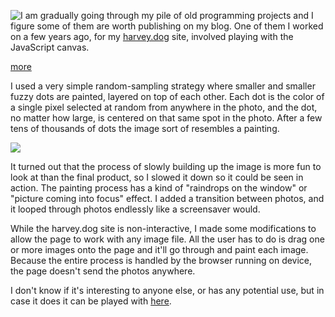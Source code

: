 
<!-- Copyright 2018 Phil Thompson. All Rights Reserved.  As noted in the License section of this repository's readme.md file, this file and its corresponding public HTML file, and all other articles and article files, are distributed under traditional copyright.  The repository source code and other non-article files are distributed under the MIT license. -->

[//]: # (gen-title: screensave.js)

[//]: # (gen-title-url: screensave-js)

[//]: # (gen-keywords: javascript, screensaver, shapes, ios, ipados)

[//]: # (gen-description: A simple JavaScript canvas painter)

[//]: # (gen-meta-end)

<a href="${THIS_ARTICLE}"><img style="float: left" class="width-resp-50-100" src="${SITE_ROOT_REL}/img/20201023.jpg"/></a> I am gradually going through my pile of old programming projects and I figure some of them are worth publishing on my blog.  One of them I worked on a few years ago, for my <a target="_blank" href="https://harvey.dog">harvey.dog</a> site, involved playing with the JavaScript canvas.

[more](more://)

I used a very simple random-sampling strategy where smaller and smaller fuzzy dots are painted, layered on top of each other.  Each dot is the color of a single pixel selected at random from anywhere in the photo, and the dot, no matter how large, is centered on that same spot in the photo.  After a few tens of thousands of dots the image sort of resembles a painting.

<img class="width-100 center-block" src="${SITE_ROOT_REL}/img/20201023-1.gif"/>

It turned out that the process of slowly building up the image is more fun to look at than the final product, so I slowed it down so it could be seen in action.  The painting process has a kind of "raindrops on the window" or "picture coming into focus" effect.  I added a transition between photos, and it looped through photos endlessly like a screensaver would.

While the harvey.dog site is non-interactive, I made some modifications to allow the page to work with any image file.  All the user has to do is drag one or more images onto the page and it'll go through and paint each image.  Because the entire process is handled by the browser running on device, the page doesn't send the photos anywhere.

I don't know if it's interesting to anyone else, or has any potential use, but in case it does it can be played with <a target="_blank" href="${SITE_ROOT_REL}/screensavejs/">here</a>.
